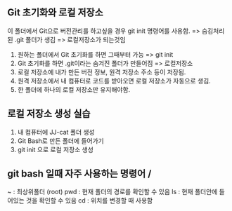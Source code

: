 ## Git 초기화와 로컬 저장소

이 폴더에서 Git으로 버전관리를 하고싶을 경우
git init 명령어를 사용함. => 숨김처리 된 .git 폴더가 생김 => 로컬저장소가 되는것임

1. 원하는 폴더에서 Git 초기화를 하면 그때부터 가능 => git init
2. Git 초기화를 하면 .git이라는 숨겨진 폴더가 만들어짐 => 로컬저장소
3. 로컬 저장소에 내가 만든 버전 정보, 원격 저장소 주소 등이 저장됨.
4. 원격 저장소에서 내 컴퓨터로 코드를 받아오면 로컬 저장소가 자동으로 생김.
5. 한 폴더에 하나의 로컬 저장소만 유지해야함. 

## 로컬 저장소 생성 실습 
1. 내 컴퓨터에 JJ-cat 폴더 생성
2. Git Bash로 만든 폴더에 들어가기
3. git init 으로 로컬 저장소 생성

## git bash 일때 자주 사용하는 명령어 / 
~ : 최상위폴더 (root)
pwd : 현재 폴더의 경로를 확인할 수 있음
ls : 현재 폴더안에 들어있는 것을 확인할 수 있음
cd : 위치를 변경할 때 사용함